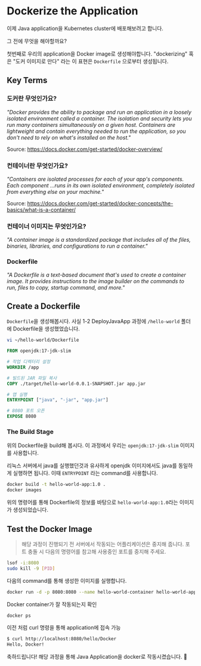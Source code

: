 # Dockerize the Application

이제 Java application을 Kubernetes cluster에 배포해보려고 합니다. 

그 전에 무엇을 해야할까요? 

첫번째로 우리의 application을 Docker image로 생성해야합니다. "dockerizing" 혹은 "도커 이미지로 만다" 라는 이 표현은 `Dockerfile` 으로부터 생성됩니다. 

## Key Terms 

### 도커란 무엇인가요? 

_"Docker provides the ability to package and run an application in a loosely isolated environment
called a container. The isolation and security lets you run many containers simultaneously on
a given host. Containers are lightweight and contain everything needed to run the application,
so you don't need to rely on what's installed on the host."_

Source:  https://docs.docker.com/get-started/docker-overview/

### 컨테이너란 무엇인가요? 

_"Containers are isolated processes for each of your app's components. Each component
...runs in its own isolated environment, 
completely isolated from everything else on your machine."_

Source:  https://docs.docker.com/get-started/docker-concepts/the-basics/what-is-a-container/

### 컨테이너 이미지는 무엇인가요?

_"A container image is a standardized package that includes all of the files, binaries,
libraries, and configurations to run a container."_

### Dockerfile 

_"A Dockerfile is a text-based document that's used to create a container image. It provides
instructions to the image builder on the commands to run, files to copy, startup command, and more."_

## Create a Dockerfile
`Dockerfile`을 생성해봅시다.
사실 1-2 DeployJavaApp 과정에 `/hello-world` 폴더에 Dockerfile을 생성했었습니다. 

``` bash
vi ~/hello-world/Dockerfile
```


``` dockerfile
FROM openjdk:17-jdk-slim

# 작업 디렉터리 설정
WORKDIR /app

# 빌드된 JAR 파일 복사
COPY ./target/hello-world-0.0.1-SNAPSHOT.jar app.jar

# 앱 실행
ENTRYPOINT ["java", "-jar", "app.jar"]

# 8080 포트 오픈
EXPOSE 8080
``` 

### The Build Stage

위의 Dockerfile을 build해 봅시다. 이 과정에서 우리는 `openjdk:17-jdk-slim` 이미지를 사용합니다. 

리눅스 서버에서 java를 실행했던것과 유사하게 openjdk 이미지에서도 java를 동일하게 실행하면 됩니다. 
이때 `ENTRYPOINT` 라는 command를 사용합니다. 

``` bash 
docker build -t hello-world-app:1.0 .
docker images
```

위의 명령어를 통해 Dockerfile의 정보를 바탕으로 `hello-world-app:1.0`라는 이미지가 생성되었습니다. 


## Test the Docker Image

> 해당 과정이 진행되기 전 서버에서 작동되는 어플리케이션은 중지해 줍니다. 포트 충돌 시  다음의 명령어를 참고해 사용중인 포트를 중지해 주세요. 
```bash
lsof -i:8080
sudo kill -9 [PID]
```

다음의 command를 통해 생성한 이미지를 실행합니다. 

``` bash
docker run -d -p 8080:8080 --name hello-world-container hello-world-app:1.0
```

Docker container가 잘 작동되는지 확인


``` bash
docker ps
```

이전 처럼 curl 명령을 통해 application에 접속 가능

``` bash
$ curl http://localhost:8080/hello/Docker
Hello, Docker! 
```

축하드립니다! 해당 과정을 통해 Java Application을 docker로 작동시켰습니다. 🎉